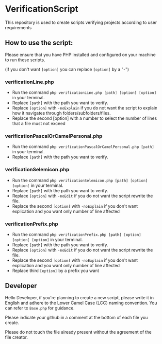 # VerificationScript

This repository is used to create scripts verifying projects according to user requirements

## How to use the script:
Please ensure that you have PHP installed and configured on your machine to run these scripts.

(if you don't want `[option]` you can replace `[option]` by a "-")

### verificationLine.php
- Run the command `php verificationLine.php [path] [option] [option]` in your terminal.
- Replace `[path]` with the path you want to verify.
- Replace `[option]` with `-noExplain` if you do not want the script to explain how it navigates through folders/subfolders/files.
- Replace the second [option] with a number to select the number of lines that a file must not exceed

### verificationPascalOrCamelPersonal.php
- Run the command `php verificationPascalOrCamelPersonal.php [path]` in your terminal.
- Replace `[path]` with the path you want to verify.

### verificationSelemicon.php
- Run the command `php verificationSelemicon.php [path] [option] [option]` in your terminal.
- Replace `[path]` with the path you want to verify.
- Replace `[option]` with `-noEdit` if you do not want the script rewrite the file.
- Replace the second `[option]` with `-noExplain` if you don't want explication and you want only number of line affected

### verificationPrefix.php
- Run the command `php verificationPrefix.php [path] [option] [option] [option]` in your terminal.
- Replace `[path]` with the path you want to verify.
- Replace `[option]` with `-noEdit` if you do not want the script rewrite the file.
- Replace the second `[option]` with `-noExplain` if you don't want explication and you want only number of line affected
- Replace third `[option]` by a prefix you want

## Developer

Hello Developer, if you're planning to create a new script, please write it in English and adhere to the Lower Camel Case (LCC) naming convention. You can refer to `Base.php` for guidance.

Please indicate your github in a comment at the bottom of each file you create.

Please do not touch the file already present without the agreement of the file creator.